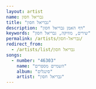 ```yaml
---
layout: artist
name: גבריאל חסון
title: "גבריאל חסון"
description: "דף האמן גבריאל חסון"
keywords: "שירים, מוזיקה, גבריאל חסון"
permalink: /artists/גבריאל-חסון/
redirect_from:
  - /artists/list/גבריאל חסון
songs:
  - number: "46303"
    name: "השמיים מספרים"
    album: "סינגלים"
    artist: "גבריאל חסון"
---
```

